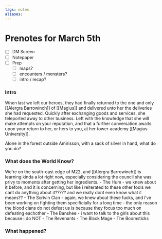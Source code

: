 ```yaml
---
tags: notes
aliases:
---
```


# Prenotes for March 5th
- [ ] DM Screen
- [ ] Notepaper
- [ ] Prep
	- [ ] maps?
	- [ ] encounters / monsters?
	- [ ] intro / recap?

### Intro

When last we left our heroes, they had finally returned to the one and only [[Alergra Barrowinch]] of [[Magius]] and delivered unto her the deliveries she had requested. Quickly after exchanging goods and services, she teleported away to other business. Left with the knowledge that she will make attempts on your reputation, and that a further conversation awaits upon your return to her, or hers to you, at her tower-academy [[Magius University]].

Alone in the forest outside Amirisson, with a sack of silver in hand, what do you do?

### What does the World Know?

We're on the south-east edge of M22, and [[Alergra Barrowinch]] is learning kinda a lot right now, especially considering the council she was privy to moments after getting her ingredients. 
		- The Hum
			- we knew about it before, and it is concerning, but like i reiterated to these other fools we cant do anything about it????? and we really dont even know what it means??
		- The Scrivin Clan
			- again, we knew about these fucks, and i've been working on fighting them specificially for a long time - the only reason the blood clans do not defeat us is because they focus too much on defeating eachother
		- The Banshee
			- i want to talk to the girls about this because i do NOT 
		- The Revenants
		- The Black Mage
		- The Boomsticks

### What happened?